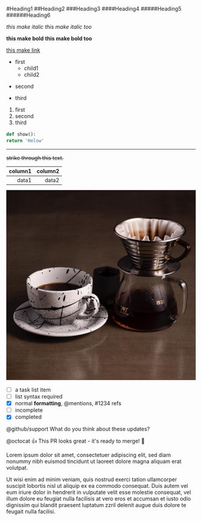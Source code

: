 <!--Heading-->
#Heading1
##Heading2
###Heading3
####Heading4
#####Heading5
######Heading6

<!--emphesize-->
*this make italic*
_this make italic too_

<!--strong-->
**this make bold**
__this make bold too__

<!-- links -->
[this make link](https://www.google.com "my link")
<!-- u list -->
+ first
    + child1
    - child2
- second
* third

<!-- o list -->
1. first
2. second
3. third

<!-- show code -->
```python
def show():
return 'Helow'
```

<!-- line -->
---

<!-- line through -->
~~strike through this text.~~

<!-- create table -->
| column1 |column2 |
| ------: | ------: |
| data1| data2 |

<!-- image -->
![my image](./کالیتا-normal.jpeg "cofee")

<!-- check box -->
- [ ] a task list item
- [ ] list syntax required
- [x] normal **formatting**, @mentions, #1234 refs
- [ ] incomplete
- [x] completed

<!-- mentioning -->
@github/support What do you think about these updates?

<!-- emoji -->
@octocat :+1: This PR looks great - it's ready to merge! 🥰

<!-- paragraph -->
Lorem ipsum dolor sit amet, consectetuer adipiscing elit, sed diam nonummy nibh euismod tincidunt ut laoreet dolore magna aliquam erat volutpat.

Ut wisi enim ad minim veniam, quis nostrud exerci tation ullamcorper suscipit lobortis nisl ut aliquip ex ea commodo consequat. Duis autem vel eum iriure dolor in hendrerit in vulputate velit esse molestie consequat, vel illum dolore eu feugiat nulla facilisis at vero eros et accumsan et iusto odio dignissim qui blandit praesent luptatum zzril delenit augue duis dolore te feugait nulla facilisi.